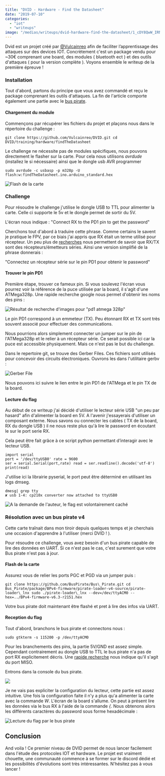 ```yaml
---
title: "DVID - Hardware - Find the Datasheet"
date: "2019-07-10"
categories:
  - "iot"
  - "writeups"
image: "/medias/writeups/dvid-hardware-find-the-datasheet/1_cDY8QwW_IRNuZl5xuJJqbA.png"
---
```


Dvid est un projet créé par [@Vulcainreo](https://twitter.com/Vulcainreo) afin de faciliter l’apprentissage des attaques sur des devices IOT. Concrètement c'est un package vendu pour ~30€ comprenant une board, des modules ( bluetooth ect ) et des outils d'attaques ( pour la version complète ). Voyons ensemble le writeup de la première épreuve !

### Installation

Tout d'abord, partons du principe que vous avez commandé et reçu le package comprenant les outils d'attaques. La fin de l'article comporte également une partie avec le [bus pirate](http://dangerousprototypes.com/docs/Bus_Pirate).

#### Chargement du module

Commençons par récupérer les fichiers du projet et plaçons nous dans le répertoire du challenge :

```
git clone https://github.com/Vulcainreo/DVID.git cd DVID/training/hardware/findTheDatasheet
```

Le challenge ne nécessite pas de modules spécifiques, nous pouvons directement le flasher sur la carte. Pour cela nous utilisons _avrdude_ (installez le si nécessaire) ainsi que le dongle usb AVR programmer

```
sudo avrdude -c usbasp -p m328p -U flash:w:findTheDatasheet.ino.arduino_standard.hex
```

![Flash de la carte](/medias/writeups/dvid-hardware-find-the-datasheet/IMG_20190710_145338-1024x576.jpg)

### Challenge

Pour résoudre le challenge j'utilise le dongle USB to TTL pour alimenter la carte. Celle ci supporte le 5v et le dongle permet de sortir du 5V.

L'écran nous indique : "Connect RX to the PD1 pin to get the password"

Cherchons tout d'abord à traduire cette phrase. Comme certains le savent je pratique le FPV, par ce biais j'ai appris que RX était un terme utilisé pour récepteur. Un peu plus de [recherches](https://learn.sparkfun.com/tutorials/serial-communication/all) nous permettent de savoir que RX/TX sont des récepteurs/émetteurs séries. Ainsi une version simplifié de la phrase donnerais :

"Connectez un récepteur série sur le pin PD1 pour obtenir le password"

#### Trouver le pin PD1

Première étape, trouver ce fameux pin. Si vous soulevez l'écran vous pourrez voir la référence de la puce utilisée par la board, il s'agit d'une ATMega328p. Une rapide recherche google nous permet d'obtenir les noms des pins :

![Résultat de recherche d'images pour "pd1 atmega 328p"](/medias/writeups/dvid-hardware-find-the-datasheet/ATMega328P-Pinout.png)

Le pin PD1 correspond à un emmeteur (TX). Peu étonnant RX et TX sont très souvent associé pour effectuer des communications.

Nous pourrions alors simplement connecter un jumper sur le pin de l'ATMega328p et le relier à un récepteur série. Ce serait possible ici car la puce est accessible physiquement. Mais ce n'est pas le but du challenge.

Dans le repertoire git, se trouve des Gerber Files. Ces fichiers sont utilisés pour concevoir des circuits électroniques. Ouvrons les dans l'utilitaire gerbv :

![Gerber File](/medias/writeups/dvid-hardware-find-the-datasheet/image-1024x762.png)

Nous pouvons ici suivre le lien entre le pin PD1 de l'ATMega et le pin TX de la board.

#### Lecture du flag

Au début de ce writeup j'ai décidé d'utiliser le lecteur série USB "un peu par hasard" afin d'alimenter la board en 5V. A l'avenir j'essayerais d'utiliser un composant externe. Nous savons ou connecter les cables ( TX de la board, RX du dongle USB ) il ne nous reste plus qu'à lire le password en écoutant le sur le port serie RX.

Cela peut être fait grâce à ce script python permettant d’interagir avec le lecteur USB.

```
import serial
port = '/dev/ttyUSB0' rate = 9600
ser = serial.Serial(port,rate) read = ser.readline().decode('utf-8') print(read)
```

J'utilise ici la librairie pyserial, le port peut être déterminé en utilisant les logs dmseg.

```
dmesg| grep tty
✘ usb 1-4: cp210x converter now attached to ttyUSB0
```

![A la demande de l'auteur, le flag est volontairement caché](/medias/writeups/dvid-hardware-find-the-datasheet/image-1.png)

### Résolution avec un bus pirate v4

Cette carte traînait dans mon tiroir depuis quelques temps et je cherchais une occasion d'apprendre à l'utiliser (merci DVID ! ).

Pour résoudre ce challenge, vous avez besoin d'un bus pirate capable de lire des données en UART. Si ce n'est pas le cas, c'est surement que votre Bus pirate n'est pas à jour.

#### Flash de la carte

Assurez vous de relier les ports PGC et PGD via un jumper puis :

```
git clone https://github.com/BusPirate/Bus\_Pirate.git cd Bus_Pirate/package/BPv4-firmware/pirate-loader-v4-source/pirate-loader\_lnx sudo ./pirate-loader\_lnx --dev=/dev/ttyACM0 --hex=../BPv4-firmware-v6.3-r2151.hex
```

Votre bus pirate doit maintenant être flashé et pret à lire des infos via UART.

#### Reception du flag

Tout d'abord, branchons le bus pirate et connectons nous :

```
sudo gtkterm -s 115200 -p /dev/ttyACM0
```

Pour les branchements des pins, la partie 5V/GND est assez simple. Cependant contrairement au dongle USB to TTL le bus pirate n'a pas de port RX explicitement décris. Une [rapide recherche](http://dangerousprototypes.com/blog/bus-pirate-manual/bus-pirate-uart-guide/) nous indique qu'il s'agit du port MISO.

Entrons dans la console du bus pirate.

![](/medias/writeups/dvid-hardware-find-the-datasheet/image-2.png)

Je ne vais pas expliciter la configuration du lecteur, cette partie est assez intuitive. Une fois la configuration faite il n'y a plus qu'a alimenter la carte avec la commande _W_. L'écran de la board s'allume. On peut à présent lire les données via le bus RX à l'aide de la commande _{_. Nous obtenons alors les différents caractères du password sous forme hexadécimale :

![Lecture du flag par le bus pirate](/medias/writeups/dvid-hardware-find-the-datasheet/image-3.png)

## Conclusion

And voila ! Ce premier niveau de DVID permet de nous lancer facilement dans l'étude des protocoles IOT et hardware. Le projet est vraiment chouette, une communauté commence à se former sur le discord dédié et les possibilités d'évolutions sont très intéressantes. N'hésitez pas à vous lancer !
